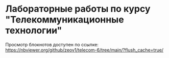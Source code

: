 # Лабораторные работы по курсу "Телекоммуникационные технологии"

Просмотр блокнотов доступен по ссылке:
https://nbviewer.org/github/zeov1/telecom-6/tree/main/?flush_cache=true/
